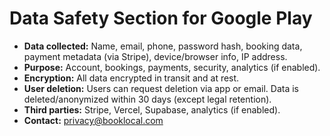# Data Safety Section for Google Play

- **Data collected:** Name, email, phone, password hash, booking data, payment metadata (via Stripe), device/browser info, IP address.
- **Purpose:** Account, bookings, payments, security, analytics (if enabled).
- **Encryption:** All data encrypted in transit and at rest.
- **User deletion:** Users can request deletion via app or email. Data is deleted/anonymized within 30 days (except legal retention).
- **Third parties:** Stripe, Vercel, Supabase, analytics (if enabled).
- **Contact:** privacy@booklocal.com
